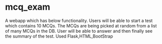 # mcq_exam
A webapp which has below functionality.
Users will be able to start a test which contains 10 MCQs.
The MCQs are being picked at random from a list of many MCQs in the DB.
User will be able to answer and then finally see the summary of the test.
Used Flask,HTML,BootStrap
